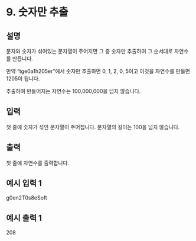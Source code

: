 # 9. 숫자만 추출
## 설명

문자와 숫자가 섞여있는 문자열이 주어지면 그 중 숫자만 추출하여 그 순서대로 자연수를 만듭니다.

만약 “tge0a1h205er”에서 숫자만 추출하면 0, 1, 2, 0, 5이고 이것을 자연수를 만들면 1205이 됩니다.

추출하여 만들어지는 자연수는 100,000,000을 넘지 않습니다.


## 입력

첫 줄에 숫자가 섞인 문자열이 주어집니다. 문자열의 길이는 100을 넘지 않습니다.


## 출력

첫 줄에 자연수를 출력합니다.


## 예시 입력 1

g0en2T0s8eSoft
## 예시 출력 1

208